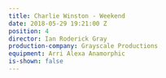 ```yaml
---
title: Charlie Winston - Weekend
date: 2018-05-29 19:21:00 Z
position: 4
director: Ian Roderick Gray
production-company: Grayscale Productions
equipment: Arri Alexa Anamorphic
is-shown: false
---
```


